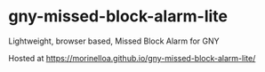 # gny-missed-block-alarm-lite
Lightweight, browser based, Missed Block Alarm for GNY

Hosted at https://morinelloa.github.io/gny-missed-block-alarm-lite/
